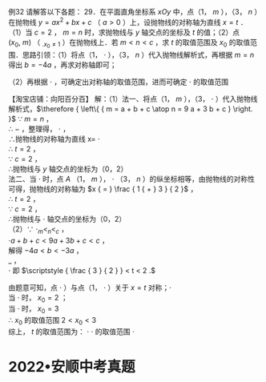 例32 请解答以下各题： 29．在平面直角坐标系 $x O y$ 中，点（1， $m$ ），（3， $n$ ）在抛物线 $y = a x ^ { 2 } + b x + c$ （ $a > 0$ ）上，设抛物线的对称轴为直线 $x = t$ ．
（1）当 $c { = } 2$ ， $m = n$ 时，求抛物线与 $y$ 轴交点的坐标及 $t$ 的值；（2）点 $( x _ { 0 } , \ m )$ （ $_ { . x _ { 0 } \ne 1 }$ ）在抛物线上．若 $m { < } n { < } c$ ，求 $t$ 的取值范围及 $x _ { 0 }$ 的取值范围．思路引领：（1）将点（1， $\cdot$ ），（3， $n$ ）代入抛物线解析式，再根据 $m = n$ 得出 $b = - 4 a$ ，再求对称轴即可；

（2）再根据 $\cdot$ ，可确定出对称轴的取值范围，进而可确定 $\cdot$ 的取值范围

【淘宝店铺：向阳百分百】 解：（1）法一、将点（1， $m$ ），（3， $\cdot$ ）代入抛物线解析式，$\therefore { \left\{ { m = a + b + c \atop n = 9 a + 3 b + c } \right. }$
∵ $m = n$ ，  
∴ $-$ ，整理得， $\cdot$ ，  
∴抛物线的对称轴为直线 x= $\cdot$   
∴ $t { = } 2$ ，  
∵ $c = 2$ ，  
∴抛物线与 $y$ 轴交点的坐标为（0，2）  
法二、当 $\cdot$ 时，点 $A$ （1， $m$ ）， $\cdot$ （3， $n$ ）的纵坐标相等，由抛物线的对称性可得，抛物线的对称轴为 $x { = } \frac { 1 { + } 3 } { 2 }$ ，  
∴ $\scriptstyle t = 2$ ，  
∵ $c = 2$ ，  
∴抛物线与 $\cdot$ 轴交点的坐标为（0，2）  
（2）∵ $\cdot _ { m } < _ { n } < _ { c }$ ，  
$\cdot a + b + c < 9 a + 3 b + c < c$ ，  
解得 $- 4 a < b < - 3 a$ ，  
$\_$ ，  
$\cdot$ 即 $\scriptstyle { \frac { 3 } { 2 } } < t < 2 .$   
  
由题意可知，点 $\cdot$ ）与点（1， $\cdot$ ）关于 $x = t$ 对称；$\cdot$   
当 $\cdot$ 时， $x _ { 0 } = 2$ ；  
当 $\cdot$ 时， $x _ { 0 } = 3$   
∴ $x _ { 0 }$ 的取值范围 $2 < x _ { 0 } < 3$   
综上， $t$ 的取值范围为： $\cdot$ $\cdot$ 的取值范围 $\cdot$

# 2022•安顺中考真题
